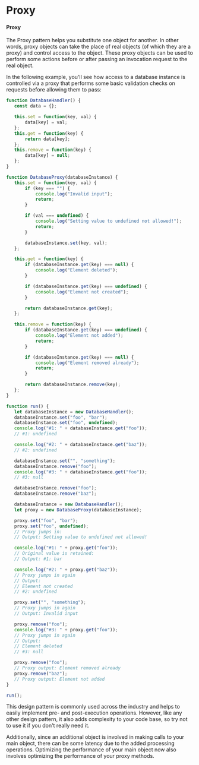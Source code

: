 # Proxy

#### Proxy

The Proxy pattern helps you substitute one object for another. In other words, proxy objects can take the place of real objects (of which they are a proxy) and control access to the object. These proxy objects can be used to perform some actions before or after passing an invocation request to the real object.

In the following example, you'll see how access to a database instance is controlled via a proxy that performs some basic validation checks on requests before allowing them to pass:

```javascript
function DatabaseHandler() { 
   const data = {};

   this.set = function(key, val) { 
       data[key] = val; 
   };
   this.get = function(key) { 
       return data[key]; 
   };
   this.remove = function(key) { 
       data[key] = null; 
   };
}

function DatabaseProxy(databaseInstance) { 
   this.set = function(key, val) { 
       if (key === "") { 
           console.log("Invalid input"); 
           return; 
       }

       if (val === undefined) { 
           console.log("Setting value to undefined not allowed!"); 
           return; 
       }

       databaseInstance.set(key, val); 
   };

   this.get = function(key) { 
       if (databaseInstance.get(key) === null) { 
           console.log("Element deleted"); 
       }

       if (databaseInstance.get(key) === undefined) { 
           console.log("Element not created"); 
       }

       return databaseInstance.get(key); 
   };

   this.remove = function(key) { 
       if (databaseInstance.get(key) === undefined) { 
           console.log("Element not added"); 
           return; 
       }

       if (databaseInstance.get(key) === null) { 
           console.log("Element removed already"); 
           return; 
       }

       return databaseInstance.remove(key); 
   };
}

function run() { 
   let databaseInstance = new DatabaseHandler();
   databaseInstance.set("foo", "bar");
   databaseInstance.set("foo", undefined);
   console.log("#1: " + databaseInstance.get("foo"));
   // #1: undefined

   console.log("#2: " + databaseInstance.get("baz"));
   // #2: undefined

   databaseInstance.set("", "something");
   databaseInstance.remove("foo");
   console.log("#3: " + databaseInstance.get("foo"));
   // #3: null

   databaseInstance.remove("foo");
   databaseInstance.remove("baz");

   databaseInstance = new DatabaseHandler();
   let proxy = new DatabaseProxy(databaseInstance);

   proxy.set("foo", "bar");
   proxy.set("foo", undefined);
   // Proxy jumps in: 
   // Output: Setting value to undefined not allowed! 

   console.log("#1: " + proxy.get("foo"));
   // Original value is retained: 
   // Output: #1: bar 

   console.log("#2: " + proxy.get("baz"));
   // Proxy jumps in again 
   // Output: 
   // Element not created 
   // #2: undefined 

   proxy.set("", "something");
   // Proxy jumps in again 
   // Output: Invalid input 

   proxy.remove("foo");
   console.log("#3: " + proxy.get("foo"));
   // Proxy jumps in again 
   // Output: 
   // Element deleted 
   // #3: null 

   proxy.remove("foo");
   // Proxy output: Element removed already 
   proxy.remove("baz");
   // Proxy output: Element not added 
}

run();
```

This design pattern is commonly used across the industry and helps to easily implement pre- and post-execution operations. However, like any other design pattern, it also adds complexity to your code base, so try not to use it if you don't really need it.

Additionally, since an additional object is involved in making calls to your main object, there can be some latency due to the added processing operations. Optimizing the performance of your main object now also involves optimizing the performance of your proxy methods.
